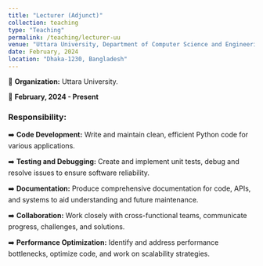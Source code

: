 ```yaml
---
title: "Lecturer (Adjunct)"
collection: teaching
type: "Teaching"
permalink: /teaching/lecturer-uu
venue: "Uttara University, Department of Computer Science and Engineering"
date: February, 2024
location: "Dhaka-1230, Bangladesh"
---
```

🏢 **Organization:** Uttara University.

📅 **February, 2024 - Present**

### **Responsibility:**

➡️ **Code Development:** Write and maintain clean, efficient Python code for various applications.

➡️ **Testing and Debugging:** Create and implement unit tests, debug and resolve issues to ensure software reliability.

➡️ **Documentation:** Produce comprehensive documentation for code, APIs, and systems to aid understanding and future maintenance.

➡️ **Collaboration:** Work closely with cross-functional teams, communicate progress, challenges, and solutions.

➡️ **Performance Optimization:** Identify and address performance bottlenecks, optimize code, and work on scalability strategies.

<!-- This is a description of a teaching experience. You can use markdown like any other post.

Heading 1
======

Heading 2
======

Heading 3
====== -->
